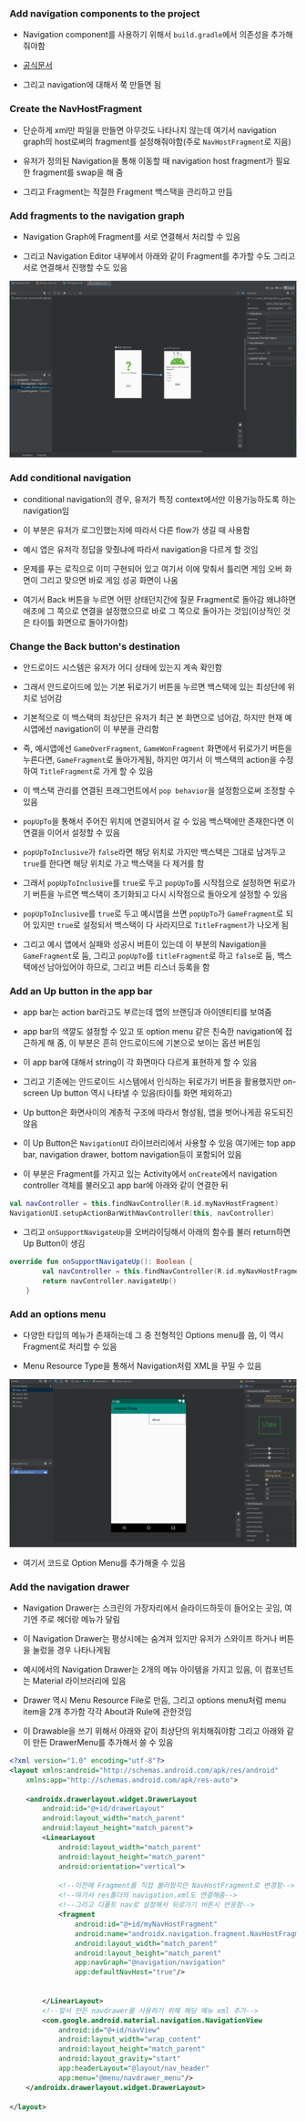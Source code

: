 ### Add navigation components to the project
- Navigation component를 사용하기 위해서 `build.gradle`에서 의존성을 추가해줘야함

- [공식문서](https://developer.android.com/guide/navigation/navigation-getting-started?hl=ko)

- 그리고 navigation에 대해서 쭉 만들면 됨

### Create the NavHostFragment
- 단순하게 xml만 파일을 만들면 아무것도 나타나지 않는데 여기서 navigation graph의 host로써의 fragment를 설정해줘야함(주로 `NavHostFragment`로 지음)

- 유저가 정의된 Navigation을 통해 이동할 때 navigation host fragment가 필요한 fragment를 swap을 해 줌

- 그리고 Fragment는 적절한 Fragment 백스택을 관리하고 만듬

### Add fragments to the navigation graph
- Navigation Graph에 Fragment를 서로 연결해서 처리할 수 있음

- 그리고 Navigation Editor 내부에서 아래와 같이 Fragment를 추가할 수도 그리고 서로 연결해서 진행할 수도 있음

![one](/Android/img/ten.png)

### Add conditional navigation
- conditional navigation의 경우, 유저가 특정 context에서만 이용가능하도록 하는 navigation임

- 이 부분은 유저가 로그인했는지에 따라서 다른 flow가 생길 때 사용함

- 예시 앱은 유저각 정답을 맞췄냐에 따라서 navigation을 다르게 할 것임

- 문제를 푸는 로직으로 이미 구현되어 있고 여기서 이에 맞춰서 틀리면 게임 오버 화면이 그리고 맞으면 바로 게임 성공 화면이 나옴

- 여기서 Back 버튼을 누르면 어떤 상태던지간에 질문 Fragment로 돌아감 왜냐하면 애초에 그 쪽으로 연결을 설정했으므로 바로 그 쪽으로 돌아가는 것임(이상적인 것은 타이틀 화면으로 돌아가야함)

### Change the Back button's destination
- 안드로이드 시스템은 유저가 어디 상태에 있는지 계속 확인함

- 그래서 안드로이드에 있는 기본 뒤로가기 버튼을 누르면 백스택에 있는 최상단에 위치로 넘어감

- 기본적으로 이 백스택의 최상단은 유저가 최근 본 화면으로 넘어감, 하지만 현재 예시앱에선 navigation이 이 부분을 관리함

- 즉, 예시앱에선 `GameOverFragment`, `GameWonFragment` 화면에서 뒤로가기 버튼을 누른다면, `GameFragment`로 돌아가게됨, 하지만 여기서 이 백스택의 action을 수정하여 `TitleFragment`로 가게 할 수 있음

- 이 백스택 관리를 연결된 프래그먼트에서 `pop behavior`을 설정함으로써 조정할 수 있음

- `popUpTo`을 통해서 주어진 위치에 연결되어서 갈 수 있음 백스택에만 존재한다면 이 연결을 이어서 설정할 수 있음

- `popUpToInclusive`가 `false`라면 해당 위치로 가지만 백스택은 그대로 남겨두고 `true`를 한다면 해당 위치로 가고 백스택을 다 제거를 함

- 그래서 `popUpToInclusive`를 `true`로 두고 `popUpTo`를 시작점으로 설정하면 뒤로가기 버튼을 누르면 백스택이 초기화되고 다시 시작점으로 돌아오게 설정할 수 있음

- `popUpToInclusive`를 `true`로 두고 예시앱을 쓰면 `popUpTo`가 `GameFragment`로 되어 있지만 `true`로 설정되서 백스택이 다 사라지므로 `TitleFragment`가 나오게 됨

- 그리고 예시 앱에서 실패와 성공시 버튼이 있는데 이 부분의 Navigation을 `GameFragment`로 둠, 그리고 `popUpTo`를 `titleFragment`로 하고 `false`로 둠, 백스택에선 남아있어야 하므로, 그리고 버튼 리스너 등록을 함

### Add an Up button in the app bar
- app bar는 action bar라고도 부르는데 앱의 브랜딩과 아이덴티티를 보여줌

- app bar의 색깔도 설정할 수 있고 또 option menu 같은 친숙한 navigation에 접근하게 해 줌, 이 부분은 흔히 안드로이드에 기본으로 보이는 옵션 버튼임

- 이 app bar에 대해서 string이 각 화면마다 다르게 표현하게 할 수 있음

- 그리고 기존에는 안드로이드 시스템에서 인식하는 뒤로가기 버튼을 활용했지만 on-screen Up button 역시 나타낼 수 있음(타이틀 화면 제외하고)

- Up button은 화면사이의 계층적 구조에 따라서 형성됨, 앱을 벗어나게끔 유도되진 않음

- 이 Up Button은 `NavigationUI` 라이브러리에서 사용할 수 있음 여기에는 top app bar, navigation drawer, bottom navigation등이 포함되어 있음

- 이 부분은 Fragment를 가지고 있는 Activity에서 `onCreate`에서 navigation controller 객체를 불러오고 app bar에 아래와 같이 연결한 뒤
```kotlin
val navController = this.findNavController(R.id.myNavHostFragment)
NavigationUI.setupActionBarWithNavController(this, navController)
```

- 그리고 `onSupportNavigateUp`을 오버라이딩해서 아래의 함수를 불러 return하면 Up Button이 생김

```kotlin
override fun onSupportNavigateUp(): Boolean {
        val navController = this.findNavController(R.id.myNavHostFragment)
        return navController.navigateUp()
    }
```

### Add an options menu
- 다양한 타입의 메뉴가 존재하는데 그 중 전형적인 Options menu를 씀, 이 역시 Fragment로 처리할 수 있음

- Menu Resource Type을 통해서 Navigation처럼 XML을 꾸밀 수 있음

![one](/Android/img/eleven.png)

- 여기서 코드로 Option Menu를 추가해줄 수 있음

### Add the navigation drawer
- Navigation Drawer는 스크린의 가장자리에서 슬라이드하듯이 들어오는 곳임, 여기엔 주로 헤더랑 메뉴가 달림

- 이 Navigation Drawer는 평상시에는 숨겨져 있지만 유저가 스와이프 하거나 버튼을 눌렀을 경우 나타나게됨

- 예시에서의 Navigation Drawer는 2개의 메뉴 아이템을 가지고 있음, 이 컴포넌트는 Material 라이브러리에 있음

- Drawer 역시 Menu Resource File로 만듬, 그리고 options menu처럼 menu item을 2개 추가함 각각 About과 Rule에 관한것임

- 이 Drawable을 쓰기 위해서 아래와 같이 최상단의 위치해줘야함 그리고 아래와 같이 만든 DrawerMenu를 추가해서 쓸 수 있음

```xml
<?xml version="1.0" encoding="utf-8"?>
<layout xmlns:android="http://schemas.android.com/apk/res/android"
    xmlns:app="http://schemas.android.com/apk/res-auto">

    <androidx.drawerlayout.widget.DrawerLayout
        android:id="@+id/drawerLayout"
        android:layout_width="match_parent"
        android:layout_height="match_parent">
        <LinearLayout
            android:layout_width="match_parent"
            android:layout_height="match_parent"
            android:orientation="vertical">

            <!--이전에 Fragment를 직접 불러왔지만 NavHostFragment로 변경함-->
            <!--여기서 res폴더의 navigation.xml도 연결해줌-->
            <!--그리고 디폴트 nav로 설정해서 뒤로가기 버튼시 반응함-->
            <fragment
                android:id="@+id/myNavHostFragment"
                android:name="androidx.navigation.fragment.NavHostFragment"
                android:layout_width="match_parent"
                android:layout_height="match_parent"
                app:navGraph="@navigation/navigation"
                app:defaultNavHost="true"/>


        </LinearLayout>
        <!--앞서 만든 navdrawer를 사용하기 위해 해당 메뉴 xml 추가-->
        <com.google.android.material.navigation.NavigationView
            android:id="@+id/navView"
            android:layout_width="wrap_content"
            android:layout_height="match_parent"
            android:layout_gravity="start"
            app:headerLayout="@layout/nav_header"
            app:menu="@menu/navdrawer_menu"/>
    </androidx.drawerlayout.widget.DrawerLayout>

</layout>

```

